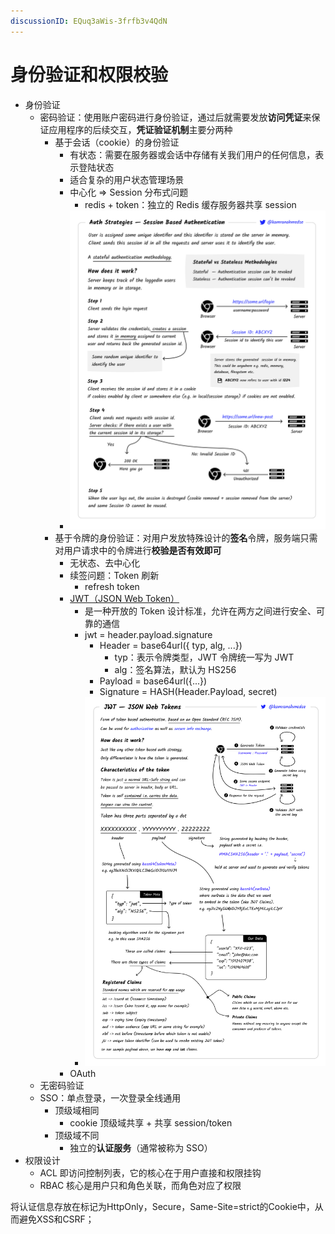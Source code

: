 ```yaml
---
discussionID: EQuq3aWis-3frfb3v4QdN
---
```

# 身份验证和权限校验

- 身份验证
  - 密码验证：使用账户密码进行身份验证，通过后就需要发放**访问凭证**来保证应用程序的后续交互，**凭证验证机制**主要分两种
    - 基于会话（cookie）的身份验证
      - 有状态：需要在服务器或会话中存储有关我们用户的任何信息，表示登陆状态
      - 适合复杂的用户状态管理场景
      - 中心化 => Session 分布式问题
        - redis + token：独立的 Redis 缓存服务器共享 session
      - ![图 1](images/400e1b1b80abb1fbb968eab089afff0de93efb9623b9a5490787010e9ae54409.png)  
    - 基于令牌的身份验证：对用户发放特殊设计的**签名**令牌，服务端只需对用户请求中的令牌进行**校验是否有效即可**
      - 无状态、去中心化
      - 续签问题：Token 刷新
        - refresh token
      - [JWT（JSON Web Token）](https://jwt.io/)
        - 是一种开放的 Token 设计标准，允许在两方之间进行安全、可靠的通信
        - jwt = header.payload.signature
          - Header = base64url({ typ, alg, ...})
            - typ：表示令牌类型，JWT 令牌统一写为 JWT
            - alg：签名算法，默认为 HS256
          - Payload = base64url({...})
          - Signature = HASH(Header.Payload, secret)
        - ![图 2](images/19e935a4fd0215fbb9e468ee9b26dc8bbe4b134597ac33b3fce4923bb0f5f602.png)  
      - OAuth
  - 无密码验证
  - SSO：单点登录，一次登录全线通用
    - 顶级域相同
      - cookie 顶级域共享 + 共享 session/token
    - 顶级域不同
      - 独立的**认证服务**（通常被称为 SSO）
- 权限设计
  - ACL 即访问控制列表，它的核心在于用户直接和权限挂钩
  - RBAC 核心是用户只和角色关联，而角色对应了权限




将认证信息存放在标记为HttpOnly，Secure，Same-Site=strict的Cookie中，从而避免XSS和CSRF；
